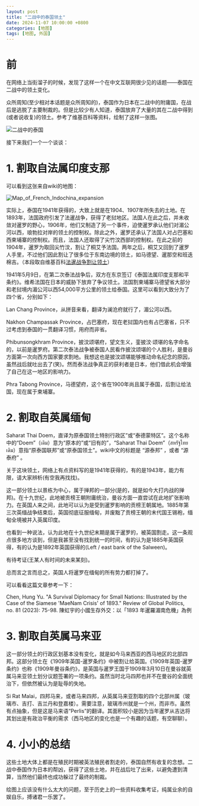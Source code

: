 ```yaml
---
layout: post
title: "二战中的泰国领土"
date: 2024-11-07 10:00:00 +0800
categories: [地图]
tags: [地图, 外国]
---
```


# 前

在网络上当街溜子的时候，发现了这样一个在中文互联网很少见的话题——泰国在二战中的领土变化。

众所周知(至少相对本话题是众所周知的)，泰国作为日本在二战中的附庸国，在战后是逃脱了主要制裁的。但是比较少有人知道，泰国放弃了大量的其在二战中得到(或者说收复)的领土。参考了维基百科等资料，绘制了这样一张图。

![二战中的泰国](/assets/img/mymap/wwiithai.png)

接下来我们一个一个谈谈：

# 1. 割取自法属印度支那

可以看到这张来自wiki的地图：

![Map_of_French_Indochina_expansion](/assets/img/else/Map_of_French_Indochina_expansion.svg.png)

实际上，泰国在1941年获得的，大致上就是在1904、1907年所失去的土地。在1893年，法国政府引发了法暹战争，获得了老挝地区。法国人在此之后，并未收敛对暹罗的野心，1906年，他们又制造了另一个事件，迫使暹罗承认他们对湄公河以西，琅勃拉对岸的领土的控制权。除此之外，暹罗还承认了法国人对占巴塞和西柬埔寨的控制权。而且，法国人还取得了尖竹汶西部的控制权。在此之前的1904年，暹罗为取回尖竹汶，割让了桐艾予法国。两年之后，桐艾又回到了暹罗人手里，不过他们因此割让了很多位于东南边境的领土，如马德望、暹那空和班迭棉吉。（本段取自维基百科[法暹战争割让领土](https://zh.wikipedia.org/wiki/%E6%B3%95%E5%B1%AC%E5%8D%B0%E5%BA%A6%E6%94%AF%E9%82%A3#%E6%B3%95%E6%9A%B9%E6%88%98%E4%BA%89:~:text=%E8%B0%88%E5%88%A4%E7%9A%84%E6%8A%A5%E9%85%AC%E3%80%82-,%E6%9A%B9%E7%BD%97%E5%89%B2%E8%AE%A9%E6%9B%B4%E5%A4%9A%E9%A2%86%E5%9C%9F,-%5B%E7%BC%96%E8%BE%91%5D)）

1941年5月9日，在第二次泰法战争后，双方在东京签订《泰国法属印度支那和平条约》。维希法国在日本的威胁下放弃了争议领土。法国割柬埔寨马德望省大部分和老挝境内湄公河以西54,000平方公里的领土给泰国。这里可以看到大致分为了四个省，分别如下：

Lan Chang Province，从拼音来看，翻译为澜沧府就行了，湄公河以西。

Nakhon Champassak Province，占巴塞府，现在老挝国内也有占巴塞省，只不过考虑到泰国的一贯翻译习惯，用府而非省。

Phibunsongkhram Province，披汶颂堪府，望文生义，銮披汶·颂堪的名字命名的，以前是暹罗府。第二次泰法战争被泰国人民看作披汶颂堪的个人胜利，是曼谷方面第一次向西方国家要求割地。我想这也是披汶颂堪能够推动命名纪念的原因，虽然战后就吐出去了(笑)。然而泰法战争真正的获利者是日本，他们借此机会增强了自己在这一地区的影响力。

Phra Tabong Province，马德望府，这个省在1900年尚且属于泰国，后割让给法国，现在属于柬埔寨。



# 2. 割取自英属缅甸

Saharat Thai Doem，直译为原泰国领土特别行政区”或“泰德蒙特区”。这个名称中的“Doem”（เดิม）意为“原本的”或“旧有的”，“Saharat Thai Doem”（สหรัฐไทยเดิม）意指“原泰国联邦”或“原泰国领土”。wiki中文的标题是 “源泰邦” ，或者 “源泰府” 。

关于这块领土，网络上有点资料写的是1941年获得的，有的是1943年，能力有限，请大家辨析(有空我再找找)。

这一部分领土以景栋为中心，属于掸邦的一部分(是的，就是如今大打内战的掸邦)。在十九世纪，此地被贡榜王朝附庸统治，曼谷方面一直尝试在此地扩张影响力。在英国人来之间，此地可以认为是受到暹罗影响的贡榜王朝属地。1885年第三次英缅战争结束后，英国彻底征服缅甸，并废黜了贡榜王朝的末代国王锡袍，缅甸全境被并入英属印度。

也看到一种说法，认为此地在十九世纪末期是属于暹罗的，被英国割走。这一条观点很多地方谈到，但是我甚至没有找到统一的时间，有的认为是1885年英国获得，有的认为是1892年英国获得的(Left / east bank of the Salween)。

有待考证(王某人有时间的未来某刻)。

总而言之言而总之，英国人将暹罗在缅甸的所有势力都打掉了。

可以看看这篇文章参考一下：

Chen, Hung Yu. "A Survival Diplomacy for Small Nations: Illustrated by the Case of the Siamese 'MaeNam Crisis' of 1893." Review of Global Politics, no. 81 (2023): 75-98.
陳虹宇的小國生存外交：以「1893 年暹羅湄南危機」為例


# 3. 割取自英属马来亚

这一部分领土的行政区划基本没有变化，就是如今马来西亚的西马地区的北部四邦。这部分领土在《1909年英国-暹罗条约》中被割让给英国。《1909年英国-暹罗条约》也称《1909年曼谷条约》，是英国与暹罗王国于1909年3月10日在曼谷就英属马来亚领土划分议题签署的一项条约。虽然当时北马四邦也并不在曼谷的全面统治下，但依然被认为是耻辱的失地。

Si Rat Malai，四邦马来，或者马来四邦，从英属马来亚割取的四个北部州属（玻璃市、吉打、吉兰丹和登嘉楼）。需要注意，玻璃市州就是一个州，而非市。虽然有点抽象，但是这是马来语“Perlis”的翻译。其面积较小是因为当年暹罗从吉达将其划出是有政治平衡的需求（西马地区的变化也是一个有趣的话题，有空聊聊）。


# 4. 小小的总结

这些土地大体上都是在殖民时期被英法殖民者割走的，泰国自然有收复的念想。二战中泰国作为日本的帮凶，获得了这些土地，并在战后吐了出来，以避免遭到清算，当然他们最终也成功躲过了最终的制裁。

绘图上应该没有什么太大的问题，至于历史上的一些资料收集考证，纯属业余的自娱自乐，搏诸君一乐罢了。
